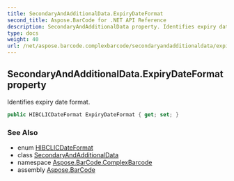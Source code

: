 ```yaml
---
title: SecondaryAndAdditionalData.ExpiryDateFormat
second_title: Aspose.BarCode for .NET API Reference
description: SecondaryAndAdditionalData property. Identifies expiry date format
type: docs
weight: 40
url: /net/aspose.barcode.complexbarcode/secondaryandadditionaldata/expirydateformat/
---
```

## SecondaryAndAdditionalData.ExpiryDateFormat property

Identifies expiry date format.

```csharp
public HIBCLICDateFormat ExpiryDateFormat { get; set; }
```

### See Also

* enum [HIBCLICDateFormat](../../hibclicdateformat/)
* class [SecondaryAndAdditionalData](../)
* namespace [Aspose.BarCode.ComplexBarcode](../../../aspose.barcode.complexbarcode/)
* assembly [Aspose.BarCode](../../../)


